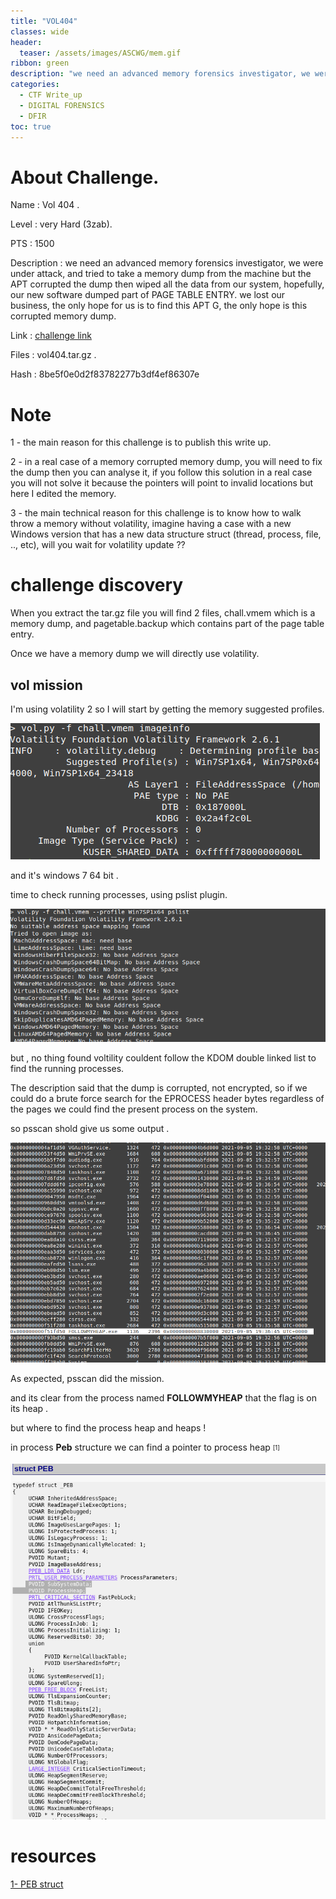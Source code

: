 ```yaml
---
title: "VOL404"
classes: wide
header:  
  teaser: /assets/images/ASCWG/mem.gif
ribbon: green
description: "we need an advanced memory forensics investigator, we were under attack, and tried to take a memory dump from the machine but the APT corrupted the dump then wiped all the data from our system, hopefully, our new software  dumped part of PAGE TABLE ENTRY. we lost our business, the only hope for us is to find this APT G, the only hope is this corrupted memory dump."
categories:
  - CTF Write_up
  - DIGITAL FORENSICS
  - DFIR 
toc: true
---
```


# About Challenge.

Name  : Vol 404 .

Level : very Hard (3zab).

PTS : 1500

Description : we need an advanced memory forensics investigator, we were under attack, and tried to take a memory dump from the machine but the APT corrupted the dump then wiped all the data from our system, hopefully, our new software  dumped part of PAGE TABLE ENTRY. we lost our business, the only hope for us is to find this APT G, the only hope is this corrupted memory dump. 

Link : [challenge link](https://mega.nz/file/9JkW2KgL#3SHkp4GaOzHsvyxRkvb2QoGka2rA8Xqap9ZpdJbHVDs) 

Files : vol404.tar.gz .

Hash : 8be5f0e0d2f83782277b3df4ef86307e 

# Note

1 - the main reason for this challenge is to publish this write up. 

2 - in a real case of a memory corrupted memory dump, you will need to fix the dump then you can analyse it, if you follow this solution in a real case you will not solve it because the pointers will point to invalid locations but here I edited the memory.

3 - the main technical reason for this challenge is to know how to walk throw a memory without volatility, imagine having a case with a new Windows version that has a new data structure struct (thread, process, file, .., etc), will you wait for volatility update ?? 

# challenge discovery 
When you extract the tar.gz file you will find 2 files, chall.vmem which is a memory dump, and pagetable.backup which contains part of the page table entry.

Once we have a memory dump we will directly use volatility. 

## vol mission
I'm using volatility 2 so I will start by getting the memory suggested profiles.  

[![1](/assets/images/ASCWG/m1.png)](/assets/images/ASCWG/m1.png)

and it's windows 7 64 bit . 

time to check running processes, using pslist plugin. 

[![2](/assets/images/ASCWG/m2.png)](/assets/images/ASCWG/m2.png)

but , no thing found voltility couldent follow the KDOM double linked list to find the running processes.

The description said that the dump is corrupted, not encrypted, so if we could do a brute force search for the EPROCESS header bytes regardless of the pages we could find the present process on the system. 

so psscan shold give us some output . 

[![3](/assets/images/ASCWG/m3.png)](/assets/images/ASCWG/m3.png)

As expected, psscan did the mission. 

and its clear from the process named **FOLLOWMYHEAP** that the flag is on its heap . 

but where to find the process heap and heaps !

in process **Peb** structure  we can find a pointer to process heap <sub><sup>[1]</sup></sub>

[![4](/assets/images/ASCWG/m4.png)](/assets/images/ASCWG/m4.png)


# resources 

[1- PEB struct](https://www.nirsoft.net/kernel_struct/vista/PEB.html)
